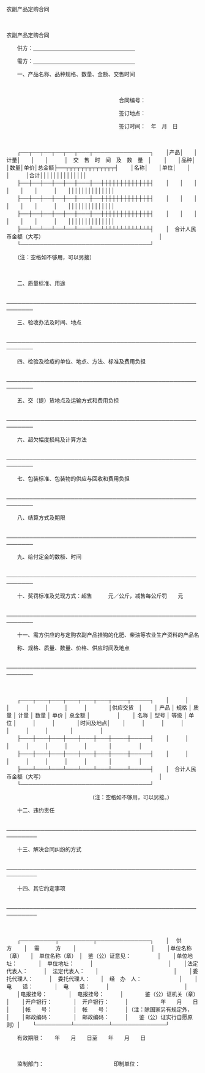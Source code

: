 



农副产品定购合同



 

　　


 农副产品定购合同　　



　　供方：＿＿＿＿＿＿＿＿＿＿＿＿＿＿＿＿＿＿＿

　　需方：＿＿＿＿＿＿＿＿＿＿＿＿＿＿＿＿＿＿＿

　　一、产品名称、品种规格、数量、金额、交售时间

　　　　　　　　　　　　　　　　　　　　　

　　　　　　　　　　　　　　　　　　　　　合同编号：

　　　　　　　　　　　　　　　　　　　　　签订地点：

　　　　　　　　　　　　　　　　　　　　　签订时间：　年　月　日

　　


　　┌──┬──┬──┬──┬──┬───┬───────────────┐
　　│产品│　　│计量│　　│　　│　　　│　交　售　时　间　及　数　量　│
　　│　　│品种│　　│数量│单价│总金额├──┬┬┬┬┬┬┬┬┬┬┬┬┬┤
　　│名称│　　│单位│　　│　　│　　　│合计││││││││││││││
　　├──┼──┼──┼──┼──┼───┼──┼┼┼┼┼┼┼┼┼┼┼┼┼┤
　　│　　│　　│　　│　　│　　│　　　│　　││││││││││││││
　　├──┼──┼──┼──┼──┼───┼──┼┼┼┼┼┼┼┼┼┼┼┼┼┤
　　│　　│　　│　　│　　│　　│　　　│　　││││││││││││││
　　├──┼──┼──┼──┼──┼───┼──┼┼┼┼┼┼┼┼┼┼┼┼┼┤
　　│　　│　　│　　│　　│　　│　　　│　　││││││││││││││
　　├──┴──┴──┴──┴──┴───┴──┴┴┴┴┴┴┴┴┴┴┴┴┴┤
　　│　合计人民币金额（大写）　　　　　　　　　　　　　　　　　　　　　　│
　　└──────────────────────────────────┘
　　


　　（注：空格如不够用，可以另接）

　　

　　二、质量标准、用途

　　─────────────────────────────────────────────────────────

　　三、验收办法及时间、地点

　　─────────────────────────────────────────────────────────

　　四、检验及检疫的单位、地点、方法、标准及费用负担

　　─────────────────────────────────────────────────────────

　　五、交（提）货地点及运输方式和费用负担

　　─────────────────────────────────────────────────────────

　　六、超欠幅度损耗及计算方法

　　─────────────────────────────────────────────────────────

　　七、包装标准、包装物的供应与回收和费用负担

　　─────────────────────────────────────────────────────────

　　八、结算方式及期限

　　─────────────────────────────────────────────────────────

　　九、给付定金的数额、时间

　　─────────────────────────────────────────────────────────

　　十、奖罚标准及兑现方式：超售　　　元／公斤，减售每公斤罚　　元

　　─────────────────────────────────────────────────────────

　　十一、需方供应的与定购农副产品挂钩的化肥、柴油等农业生产资料的产品名

　　称、规格、质量、数量、价格、供应时间及地点

　　─────────────────────────────────────────────────────────

　　


　　┌───┬───┬───┬───┬───┬───┬────┬─────┐
　　│　　　│　　　│　　　│　　　│　　　│　　　│　　　　│供应交货　│
　　│ 产品 │ 规格 │ 质量 │ 计量 │ 数量 │ 单价 │ 总金额 │　　　　　│
　　│ 名称 │ 型号 │ 等级 │ 单位 │　　　│　　　│　　　　│时间及地点│
　　│　　　│　　　│　　　│　　　│　　　│　　　│　　　　│　　　　　│
　　├───┼───┼───┼───┼───┼───┼────┼─────┤
　　│　　　│　　　│　　　│　　　│　　　│　　　│　　　　│　　　　　│
　　├───┼───┼───┼───┼───┼───┼────┼─────┤
　　│　　　│　　　│　　　│　　　│　　　│　　　│　　　　│　　　　　│
　　├───┴───┴───┴───┴───┴───┴────┴─────┤
　　│　合计人民币金额（大写）　　　　　　　　　　　　　　　　　　　　　　│
　　└──────────────────────────────────┘
　　


　　　　　　　　　　　　　　　　（注：空格如不够用，可以另接。）

　　十二、违约责任　　　　　　

　　──────────────────────────────────────────────────────────

　　十三、解决合同纠纷的方式

　　──────────────────────────────────────────────────────────

　　十四、其它约定事项

　　──────────────────────────────────────────────────────────

　　


　　┌─────────┬─────────┬──────────────┐
　　│　 供　　　方　　 │　 需　　　方　　 │　　　　　　　　　　　　　　│
　　│单位名称（章）　　│　单位名称（章）　│　鉴（公）证意见：　　　　　│
　　│单位地址：　　　　│　单位地址：　　　│　　　　　　　　　　　　　　│
　　│法定代表人：　　　│　法定代表人：　　│　　　　　　　　　　　　　　│
　　│委托代理人：　　　│　委托代理人：　　│　经　办　人：　　　　　　　│
　　│电　　话：　　　　│　电　　话：　　　│　　　　　　　　　　　　　　│
　　│电报挂号：　　　　│　电报挂号：　　　│　　　　鉴（公）证机关（章）│
　　│开户银行：　　　　│　开户银行：　　　│　　　　　　年　　月　　日　│
　　│帐　　号：　　　　│　帐　　号：　　　│（注：除国家另有规定外，　　│
　　│邮政编码：　　　　│　邮政编码：　　　│　　鉴（公）证实行自愿原则）│
　　└─────────┴─────────┴──────────────┘
　　


　　有效期限：　　年　　月　　日至　　年　　月　　日

　　

　　监制部门：　　　　　　　　　　　　　印制单位：